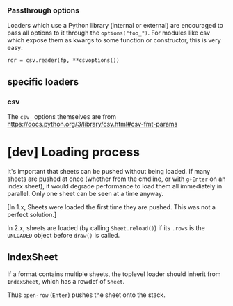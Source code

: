 
### Passthrough options

Loaders which use a Python library (internal or external) are encouraged to pass all options to it through the `options("foo_")`.  For modules like csv which expose them as kwargs to some function or constructor, this is very easy:

    rdr = csv.reader(fp, **csvoptions())

## specific loaders

### csv

The `csv_` options themselves are from https://docs.python.org/3/library/csv.html#csv-fmt-params

# [dev] Loading process

It's important that sheets can be pushed without being loaded.
If many sheets are pushed at once (whether from the cmdline, or with `g+Enter` on an index sheet), it would degrade performance to load them all immediately in parallel.
Only one sheet can be seen at a time anyway.

[In 1.x, Sheets were loaded the first time they are pushed.  This was not a perfect solution.]

In 2.x, sheets are loaded (by calling `Sheet.reload()`) if its `.rows` is the `UNLOADED` object before `draw()` is called.

## IndexSheet

If a format contains multiple sheets, the toplevel loader should inherit from `IndexSheet`, which has a rowdef of `Sheet`.

Thus `open-row` (`Enter`) pushes the sheet onto the stack.

